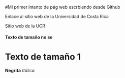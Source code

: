 #Mi primer intento de pág web escrbiendo desde Github

Enlace al sitio web de la Universidad de Costa Rica

[Sitio web de la UCR](https://www.ucr.ac.cr/actividades/2022/8/)


#### Texto de tamaño no se

# Texto de tamaño 1

**Negrita**
*Itálica*
